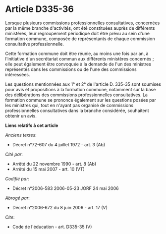# Article D335-36

Lorsque plusieurs commissions professionnelles consultatives, concernées par la même branche d'activités, ont été constituées
auprès de différents ministères, leur regroupement périodique doit être prévu au sein d'une formation commune, composée de
représentants de chaque commission consultative professionnelle.

Cette formation commune doit être réunie, au moins une fois par an, à l'initiative d'un secrétariat commun aux différents
ministères concernés ; elle peut également être convoquée à la demande de l'un des ministres représentés dans les commissions
ou de l'une des commissions intéressées.

Les questions mentionnées aux 1° et 2° de l'article D. 335-35 sont soumises pour avis et propositions à la formation commune,
notamment sur la base des délibérations des commissions professionnelles consultatives. La formation commune se prononce
également sur les questions posées par les ministres qui, tout en n'ayant pas organisé de commissions professionnelles
consultatives dans la branche considérée, souhaitent obtenir un avis.

**Liens relatifs à cet article**

_Anciens textes_:

  - Décret n°72-607 du 4 juillet 1972 - art. 3 (Ab)

_Cité par_:

  - Arrêté du 22 novembre 1990 - art. 8 (Ab)
  - Arrêté du 15 mai 2007 - art. 10 (VT)

_Codifié par_:

  - Décret n°2006-583 2006-05-23 JORF 24 mai 2006

_Abrogé par_:

  - Décret n°2006-672 du 8 juin 2006 - art. 17 (V)

_Cite_:

  - Code de l'éducation - art. D335-35 (V)
